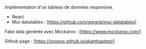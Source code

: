 Implémentation d'un tableau de données responsive.  

- React  
- Mui-datatables : [https://github.com/gregnb/mui-datatables]  

Fake data générée avec Mockaroo : [https://www.mockaroo.com/]

Github page : [https://zoooox.github.io/akanthastest/]